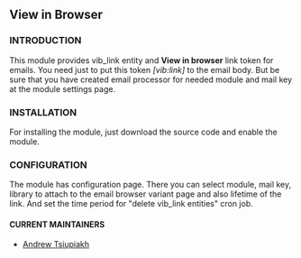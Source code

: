 ## View in Browser

### INTRODUCTION
This module provides vib_link entity and **View in browser** link token for
emails. You need just to put this token *[vib:link]* to the email body. But be
sure that you have created email processor for needed module and mail key at the
module settings page.

### INSTALLATION
For installing the module, just download the source code and enable the module.

### CONFIGURATION
The module has configuration page. There you can select module, mail key,
library to attach to the email browser variant page and also lifetime of the
link. And set the time period for "delete vib_link entities" cron job.

#### CURRENT MAINTAINERS
  - [Andrew Tsiupiakh](https://www.drupal.org/user/3302731)
